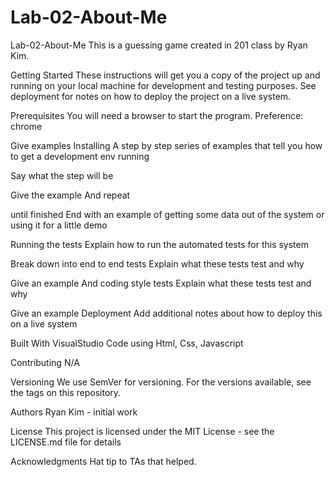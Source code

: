 # Lab-02-About-Me

Lab-02-About-Me
This is a guessing game created in 201 class by Ryan Kim.

Getting Started
These instructions will get you a copy of the project up and running on your local machine for development and testing purposes. See deployment for notes on how to deploy the project on a live system.

Prerequisites
You will need a browser to start the program. Preference: chrome

Give examples
Installing
A step by step series of examples that tell you how to get a development env running

Say what the step will be

Give the example
And repeat

until finished
End with an example of getting some data out of the system or using it for a little demo

Running the tests
Explain how to run the automated tests for this system

Break down into end to end tests
Explain what these tests test and why

Give an example
And coding style tests
Explain what these tests test and why

Give an example
Deployment
Add additional notes about how to deploy this on a live system

Built With
VisualStudio Code using Html, Css, Javascript

Contributing
N/A

Versioning
We use SemVer for versioning. For the versions available, see the tags on this repository.

Authors
Ryan Kim - initial work

License
This project is licensed under the MIT License - see the LICENSE.md file for details

Acknowledgments
Hat tip to TAs that helped.